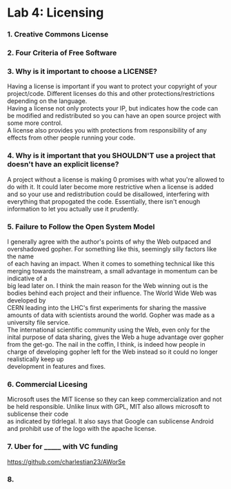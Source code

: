 # Lab 4: Licensing

### 1. Creative Commons License

### 2. Four Criteria of Free Software

### 3. Why is it important to choose a LICENSE?
Having a license is important if you want to protect your copyright of your project/code. Different licenses do this and other protections/restrictions depending on the language.\
Having a license not only protects your IP, but indicates how the code can be modified and redistributed so you can have an open source project with some more control.\
A license also provides you with protections from responsibility of any effects from other people running your code.

### 4. Why is it important that you SHOULDN'T use a project that doesn't have an explicit license?
A project without a license is making 0 promises with what you're allowed to do with it. It could later become more restrictive when a license is added \
and so your use and redistribution could be disallowed, interfering with everything that propogated the code. Essentially, there isn't enough information to let you actually use it prudently.

### 5. Failure to Follow the Open System Model
I generally agree with the author's points of why the Web outpaced and overshadowed gopher. For something like this, seemingly silly factors like the name \
of each having an impact. When it comes to something technical like this merging towards the mainstream, a small advantage in momentum can be indicative of a \
big lead later on. I think the main reason for the Web winning out is the bodies behind each project and their influence. The World Wide Web was developed by \
CERN leading into the LHC's first experiments for sharing the massive amounts of data with scientists around the world. Gopher was made as a university file service. \
The international scientific community using the Web, even only for the inital purpose of data sharing, gives the Web a huge advantage over gopher from the get-go.
The nail in the coffin, I think, is indeed how people in charge of developing gopher left for the Web instead so it could no longer realistically keep up \
development in features and fixes.

### 6. Commercial Licesing
Microsoft uses the MIT license so they can keep commercialization and not be held responsible. Unlike linux with GPL, MIT also allows microsoft to sublicense their code \
as indicated by tldrlegal. It also says that Google can sublicense Android and prohibit use of the logo with the apache license.

### 7. Uber for _____ with VC funding
https://github.com/charlestian23/AWorSe

### 8. 
